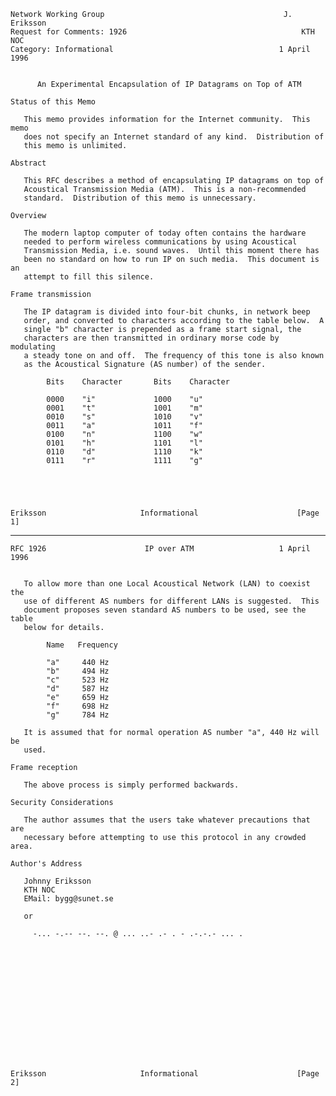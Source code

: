     Network Working Group                                        J. Eriksson
    Request for Comments: 1926                                       KTH NOC
    Category: Informational                                     1 April 1996


          An Experimental Encapsulation of IP Datagrams on Top of ATM

    Status of this Memo

       This memo provides information for the Internet community.  This memo
       does not specify an Internet standard of any kind.  Distribution of
       this memo is unlimited.

    Abstract

       This RFC describes a method of encapsulating IP datagrams on top of
       Acoustical Transmission Media (ATM).  This is a non-recommended
       standard.  Distribution of this memo is unnecessary.

    Overview

       The modern laptop computer of today often contains the hardware
       needed to perform wireless communications by using Acoustical
       Transmission Media, i.e. sound waves.  Until this moment there has
       been no standard on how to run IP on such media.  This document is an
       attempt to fill this silence.

    Frame transmission

       The IP datagram is divided into four-bit chunks, in network beep
       order, and converted to characters according to the table below.  A
       single "b" character is prepended as a frame start signal, the
       characters are then transmitted in ordinary morse code by modulating
       a steady tone on and off.  The frequency of this tone is also known
       as the Acoustical Signature (AS number) of the sender.

            Bits    Character       Bits    Character

            0000    "i"             1000    "u"
            0001    "t"             1001    "m"
            0010    "s"             1010    "v"
            0011    "a"             1011    "f"
            0100    "n"             1100    "w"
            0101    "h"             1101    "l"
            0110    "d"             1110    "k"
            0111    "r"             1111    "g"





    Eriksson                     Informational                      [Page 1]

------------------------------------------------------------------------

``` newpage
RFC 1926                      IP over ATM                   1 April 1996


   To allow more than one Local Acoustical Network (LAN) to coexist the
   use of different AS numbers for different LANs is suggested.  This
   document proposes seven standard AS numbers to be used, see the table
   below for details.

        Name   Frequency

        "a"     440 Hz
        "b"     494 Hz
        "c"     523 Hz
        "d"     587 Hz
        "e"     659 Hz
        "f"     698 Hz
        "g"     784 Hz

   It is assumed that for normal operation AS number "a", 440 Hz will be
   used.

Frame reception

   The above process is simply performed backwards.

Security Considerations

   The author assumes that the users take whatever precautions that are
   necessary before attempting to use this protocol in any crowded area.

Author's Address

   Johnny Eriksson
   KTH NOC
   EMail: bygg@sunet.se

   or

     -... -.-- --. --. @ ... ..- .- . - .-.-.- ... .















Eriksson                     Informational                      [Page 2]
```
